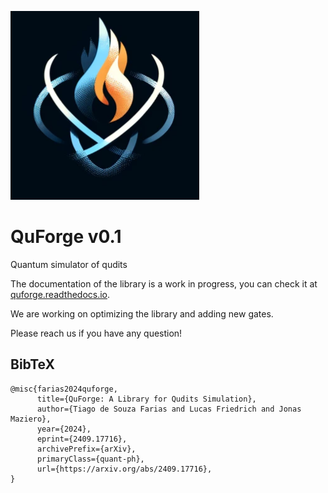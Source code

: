 ![QuForge Logo](https://github.com/tiago939/QuForge/blob/main/logo.png)

# QuForge v0.1
Quantum simulator of qudits

The documentation of the library is a work in progress, you can check it at [quforge.readthedocs.io](https://quforge.readthedocs.io).

We are working on optimizing the library and adding new gates.

Please reach us if you have any question!


## BibTeX

```
@misc{farias2024quforge,
      title={QuForge: A Library for Qudits Simulation},
      author={Tiago de Souza Farias and Lucas Friedrich and Jonas Maziero},
      year={2024},
      eprint={2409.17716},
      archivePrefix={arXiv},
      primaryClass={quant-ph},
      url={https://arxiv.org/abs/2409.17716},
}
```


